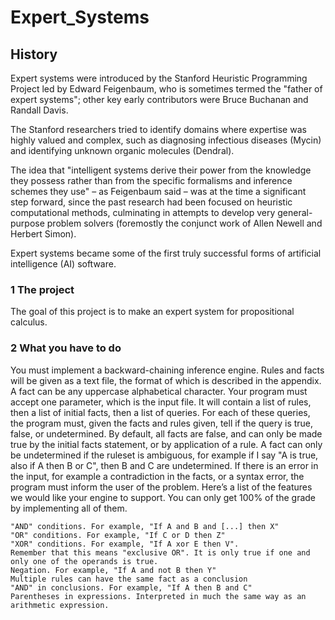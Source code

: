 # Expert_Systems

## History
Expert systems were introduced by the Stanford Heuristic Programming Project led by Edward Feigenbaum, who is sometimes termed the "father of expert systems";
other key early contributors were Bruce Buchanan and Randall Davis.

The Stanford researchers tried to identify domains where expertise was highly valued and complex, such as diagnosing infectious diseases (Mycin) and identifying unknown organic molecules (Dendral).

The idea that "intelligent systems derive their power from the knowledge they possess rather than from the specific formalisms and inference schemes they use" – as Feigenbaum said – was at the time
a significant step forward, since the past research had been focused on heuristic computational methods, culminating in attempts to develop very general-purpose problem solvers (foremostly the conjunct
work of Allen Newell and Herbert Simon).

Expert systems became some of the first truly successful forms of artificial intelligence (AI) software.

### 1 The project

The goal of this project is to make an expert system for propositional calculus.

### 2 What you have to do

You must implement a backward-chaining inference engine. Rules and facts will be given as a text file, the format of which is described in the appendix. A fact can be any uppercase alphabetical character. Your program must accept one parameter, which is the input file. It will contain a list of rules, then a list of initial facts, then a list of queries. For each of these queries, the program must, given the facts and rules given, tell if the query is true, false, or undetermined. By default, all facts are false, and can only be made true by the initial facts statement, or by application of a rule. A fact can only be undetermined if the ruleset is ambiguous, for example if I say "A is true, also if A then B or C", then B and C are undetermined. If there is an error in the input, for example a contradiction in the facts, or a syntax error, the program must inform the user of the problem. Here’s a list of the features we would like your engine to support. You can only get 100% of the grade by implementing all of them.
```
"AND" conditions. For example, "If A and B and [...] then X"
"OR" conditions. For example, "If C or D then Z"
"XOR" conditions. For example, "If A xor E then V".
Remember that this means "exclusive OR". It is only true if one and only one of the operands is true.
Negation. For example, "If A and not B then Y"
Multiple rules can have the same fact as a conclusion
"AND" in conclusions. For example, "If A then B and C"
Parentheses in expressions. Interpreted in much the same way as an arithmetic expression.
```
